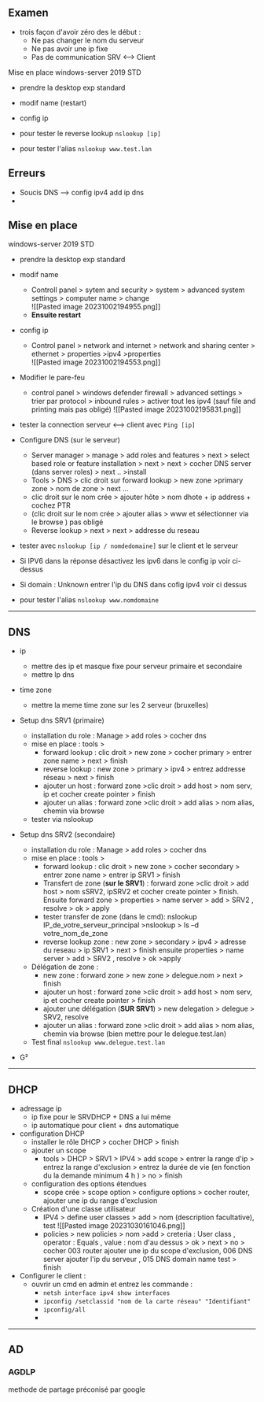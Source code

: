 ## Examen 
- trois façon d'avoir zéro des le début :
	- Ne pas changer le nom du serveur
	- Ne pas avoir une ip fixe 
	- Pas de communication SRV <--> Client

Mise en place 
windows-server 2019 STD
- prendre la desktop exp standard 
- modif name (restart)
- config ip

- pour tester le reverse lookup ```nslookup [ip]```
- pour tester l'alias ```nslookup www.test.lan```


## Erreurs
- Soucis DNS --> config ipv4 add ip dns
- 

## Mise en place 
windows-server 2019 STD
- prendre la desktop exp standard 
- modif name 
	- Controll panel > sytem and security > system > advanced system settings > computer name > change  
	 ![[Pasted image 20231002194955.png]]
	 - **Ensuite restart** 
	 
- config ip
	- Control panel > network and internet > network and sharing center > ethernet > properties >ipv4 >properties  
	 ![[Pasted image 20231002194553.png]]

- Modifier le pare-feu 
	- control panel > windows defender firewall > advanced settings > trier par protocol > inbound rules  > activer tout les ipv4 (sauf file and printing mais pas obligé)
	 ![[Pasted image 20231002195831.png]]

-  tester la connection serveur <--> client avec ```Ping [ip]```

- Configure DNS (sur le serveur)
	- Server manager > manage > add roles and features > next > select based role or feature installation > next > next > cocher DNS server (dans server roles) > next .. >install  
	- Tools > DNS > clic droit sur forward lookup > new zone >primary zone > nom de zone > next ... 
	- clic droit sur le nom crée > ajouter hôte > nom dhote + ip address + cochez PTR 
	- (clic droit sur le nom crée > ajouter alias > www et sélectionner via le browse ) pas obligé
	- Reverse lookup > next > next > addresse du reseau

- tester avec ```nslookup [ip / nomdedomaine]``` sur le client et le serveur 

- Si IPV6 dans la réponse désactivez les ipv6 dans le config ip voir ci-dessus 
- Si domain : Unknown entrer l'ip du DNS dans cofig ipv4 voir ci dessus
- pour tester l'alias ```nslookup www.nomdomaine``` 

_____
## DNS 

-  ip
	- mettre des ip et masque fixe pour serveur primaire et secondaire 
	- mettre lp dns 

- time zone
	- mettre la meme time zone sur les 2 serveur (bruxelles)


- Setup dns  SRV1 (primaire)
	- installation du role : Manage > add roles > cocher dns
	-  mise en place : tools > 
		- forward lookup : clic droit > new zone > cocher primary > entrer zone name > next > finish
		- reverse lookup : new zone > primary > ipv4 > entrez addresse réseau > next > finish
		- ajouter un host : forward zone >clic droit > add host > nom serv, ip et cocher create pointer  > finish
		- ajouter un alias : forward zone >clic droit > add alias > nom alias, chemin via browse
	- tester via nslookup 

-  Setup dns SRV2 (secondaire)
	- installation du role : Manage > add roles > cocher dns
	- mise en place : tools > 
		- forward lookup : clic droit > new zone > cocher secondary > entrer zone name > entrer ip SRV1 > finish
		- Transfert de zone (**sur le SRV1**) :  forward zone >clic droit > add host > nom sSRV2, ipSRV2 et cocher create pointer  > finish. Ensuite forward zone > properties > name server > add > SRV2 , resolve > ok > apply 
		- tester transfer de zone (dans le cmd): nslookup IP_de_votre_serveur_principal >nslookup > ls –d votre_nom_de_zone
		- reverse lookup zone : new zone > secondary > ipv4 > adresse du reseau > ip SRV1 > next > finish ensuite properties > name server > add > SRV2 , resolve > ok >apply
	- Délégation de zone :  
		- new zone : forward zone > new zone > delegue.nom > next > finish
		- ajouter un host : forward zone >clic droit > add host > nom serv, ip et cocher create pointer  > finish
		- ajouter une délégation (**SUR SRV1**) > new delegation > delegue > SRV2, resolve
		- ajouter un alias : forward zone >clic droit > add alias > nom alias, chemin via browse (bien mettre pour le delegue.test.lan)
	- Test final ``nslookup www.delegue.test.lan`` 
- G²


___
## DHCP

- adressage ip 
	- ip fixe pour le SRVDHCP + DNS a lui même 
	- ip automatique pour client + dns automatique 
- configuration DHCP
	- installer le rôle DHCP > cocher DHCP > finish
	- ajouter un scope 
		- tools > DHCP > SRV1 > IPV4 > add scope > entrer la range d'ip > entrez la range d'exclusion  > entrez la durée de vie (en fonction du la demande minimum 4 h ) > no > finish
	- configuration des options étendues 
		- scope crée > scope option  > configure options > cocher router, ajouter une ip du range d'exclusion 
	-  Création d'une classe utilisateur 
		- IPV4 > define user classes > add > nom (description facultative), test 
		![[Pasted image 20231030161046.png]]
		- policies > new policies > nom >add > creteria : User class , operator : Equals , value : nom d'au dessus > ok > next  > no  >  cocher 003 router ajouter une ip du scope d'exclusion, 006 DNS server ajouter l'ip du serveur , 015 DNS domain name test   > finish 
- Configurer le client : 
	- ouvrir un cmd en admin et entrez les commande : 
		- ``netsh interface ipv4 show interfaces``
		- ``ipconfig /setclassid "nom de la carte réseau" "Identifiant"``
		- ``ipconfig/all``
		- 
____
## AD 





### AGDLP
methode de partage préconisé par google

